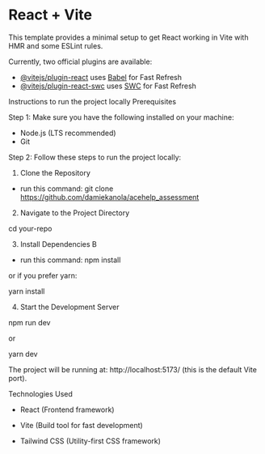 # React + Vite

This template provides a minimal setup to get React working in Vite with HMR and some ESLint rules.

Currently, two official plugins are available:

- [@vitejs/plugin-react](https://github.com/vitejs/vite-plugin-react/blob/main/packages/plugin-react/README.md) uses [Babel](https://babeljs.io/) for Fast Refresh
- [@vitejs/plugin-react-swc](https://github.com/vitejs/vite-plugin-react-swc) uses [SWC](https://swc.rs/) for Fast Refresh


Instructions to run the project locally
Prerequisites

Step 1: Make sure you have the following installed on your machine:

- Node.js (LTS recommended)
- Git

Step 2: Follow these steps to run the project locally:

1. Clone the Repository

- run this command: git clone https://github.com/damiekanola/acehelp_assessment

2. Navigate to the Project Directory

cd your-repo

3. Install Dependencies B

- run this command: npm install

or if you prefer yarn:

yarn install

4. Start the Development Server

npm run dev

or

yarn dev

The project will be running at: http://localhost:5173/ (this is the default Vite port).

Technologies Used

- React (Frontend framework)

- Vite (Build tool for fast development)

- Tailwind CSS (Utility-first CSS framework)